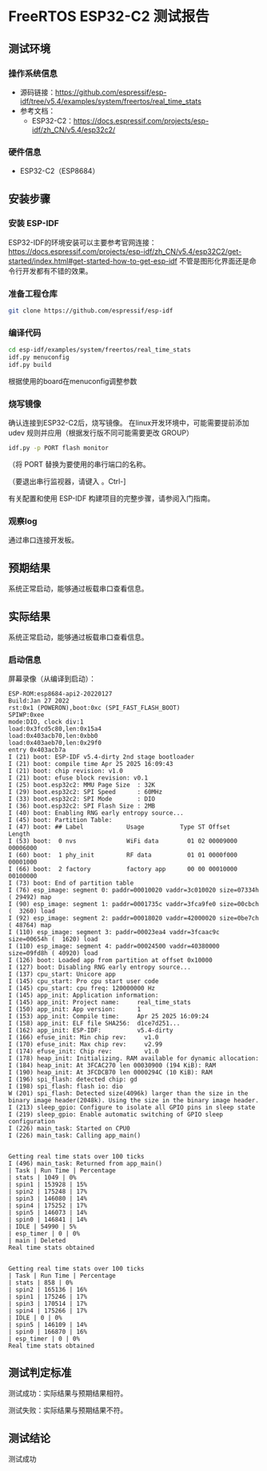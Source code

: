 # FreeRTOS ESP32-C2 测试报告

## 测试环境

### 操作系统信息

- 源码链接：https://github.com/espressif/esp-idf/tree/v5.4/examples/system/freertos/real_time_stats
- 参考文档：
  - ESP32-C2：https://docs.espressif.com/projects/esp-idf/zh_CN/v5.4/esp32c2/

### 硬件信息

- ESP32-C2（ESP8684）

## 安装步骤

### 安装 ESP-IDF

ESP32-IDF的环境安装可以主要参考官网连接：
https://docs.espressif.com/projects/esp-idf/zh_CN/v5.4/esp32C2/get-started/index.html#get-started-how-to-get-esp-idf
不管是图形化界面还是命令行开发都有不错的效果。

### 准备工程仓库

```bash
git clone https://github.com/espressif/esp-idf
```

### 编译代码

```bash
cd esp-idf/examples/system/freertos/real_time_stats
idf.py menuconfig
idf.py build
```

根据使用的board在menuconfig调整参数

### 烧写镜像

确认连接到ESP32-C2后，烧写镜像。
在linux开发环境中，可能需要提前添加 udev 规则并应用（根据发行版不同可能需要更改 GROUP）

```bash
idf.py -p PORT flash monitor
```

（将 PORT 替换为要使用的串行端口的名称。

（要退出串行监视器，请键入 。Ctrl-]

有关配置和使用 ESP-IDF 构建项目的完整步骤，请参阅入门指南。

### 观察log

通过串口连接开发板。

## 预期结果

系统正常启动，能够通过板载串口查看信息。

## 实际结果

系统正常启动，能够通过板载串口查看信息。

### 启动信息

屏幕录像（从编译到启动）：

```log
ESP-ROM:esp8684-api2-20220127
Build:Jan 27 2022
rst:0x1 (POWERON),boot:0xc (SPI_FAST_FLASH_BOOT)
SPIWP:0xee
mode:DIO, clock div:1
load:0x3fcd5c80,len:0x15a4
load:0x403acb70,len:0xbb0
load:0x403aeb70,len:0x29f0
entry 0x403acb7a
I (21) boot: ESP-IDF v5.4-dirty 2nd stage bootloader
I (21) boot: compile time Apr 25 2025 16:09:43
I (21) boot: chip revision: v1.0
I (21) boot: efuse block revision: v0.1
I (25) boot.esp32c2: MMU Page Size  : 32K
I (29) boot.esp32c2: SPI Speed      : 60MHz
I (33) boot.esp32c2: SPI Mode       : DIO
I (36) boot.esp32c2: SPI Flash Size : 2MB
I (40) boot: Enabling RNG early entropy source...
I (45) boot: Partition Table:
I (47) boot: ## Label            Usage          Type ST Offset   Length
I (53) boot:  0 nvs              WiFi data        01 02 00009000 00006000
I (60) boot:  1 phy_init         RF data          01 01 0000f000 00001000
I (66) boot:  2 factory          factory app      00 00 00010000 00100000
I (73) boot: End of partition table
I (76) esp_image: segment 0: paddr=00010020 vaddr=3c010020 size=07334h ( 29492) map
I (90) esp_image: segment 1: paddr=0001735c vaddr=3fca9fe0 size=00cbch (  3260) load
I (92) esp_image: segment 2: paddr=00018020 vaddr=42000020 size=0be7ch ( 48764) map
I (110) esp_image: segment 3: paddr=00023ea4 vaddr=3fcaac9c size=00654h (  1620) load
I (110) esp_image: segment 4: paddr=00024500 vaddr=40380000 size=09fd8h ( 40920) load
I (126) boot: Loaded app from partition at offset 0x10000
I (127) boot: Disabling RNG early entropy source...
I (137) cpu_start: Unicore app
I (145) cpu_start: Pro cpu start user code
I (145) cpu_start: cpu freq: 120000000 Hz
I (145) app_init: Application information:
I (145) app_init: Project name:     real_time_stats
I (150) app_init: App version:      1
I (153) app_init: Compile time:     Apr 25 2025 16:09:24
I (158) app_init: ELF file SHA256:  d1ce7d251...
I (162) app_init: ESP-IDF:          v5.4-dirty
I (166) efuse_init: Min chip rev:     v1.0
I (170) efuse_init: Max chip rev:     v2.99 
I (174) efuse_init: Chip rev:         v1.0
I (178) heap_init: Initializing. RAM available for dynamic allocation:
I (184) heap_init: At 3FCAC270 len 00030900 (194 KiB): RAM
I (190) heap_init: At 3FCDCB70 len 0000294C (10 KiB): RAM
I (196) spi_flash: detected chip: gd
I (198) spi_flash: flash io: dio
W (201) spi_flash: Detected size(4096k) larger than the size in the binary image header(2048k). Using the size in the binary image header.
I (213) sleep_gpio: Configure to isolate all GPIO pins in sleep state
I (219) sleep_gpio: Enable automatic switching of GPIO sleep configuration
I (226) main_task: Started on CPU0
I (226) main_task: Calling app_main()


Getting real time stats over 100 ticks
I (496) main_task: Returned from app_main()
| Task | Run Time | Percentage
| stats | 1049 | 0%
| spin1 | 153928 | 15%
| spin2 | 175248 | 17%
| spin3 | 146080 | 14%
| spin4 | 175252 | 17%
| spin5 | 146073 | 14%
| spin0 | 146841 | 14%
| IDLE | 54990 | 5%
| esp_timer | 0 | 0%
| main | Deleted
Real time stats obtained


Getting real time stats over 100 ticks
| Task | Run Time | Percentage
| stats | 858 | 0%
| spin2 | 165136 | 16%
| spin1 | 175246 | 17%
| spin3 | 170514 | 17%
| spin4 | 175266 | 17%
| IDLE | 0 | 0%
| spin5 | 146109 | 14%
| spin0 | 166870 | 16%
| esp_timer | 0 | 0%
Real time stats obtained

```

## 测试判定标准

测试成功：实际结果与预期结果相符。

测试失败：实际结果与预期结果不符。

## 测试结论

测试成功
